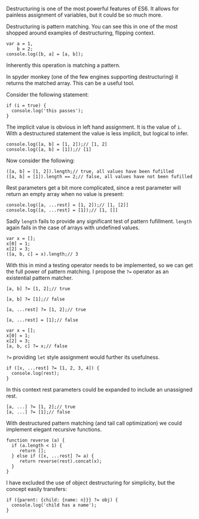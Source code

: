 Destructuring is one of the most powerful features of ES6. It allows for painless assignment of variables, but it could be so much more.

Destructuring is pattern matching. You can see this in one of the most shopped around examples of destructuring, flipping context.

```
var a = 1,
    b = 2;
console.log([b, a] = [a, b]);
```

Inherently this operation is matching a pattern.

In spyder monkey (one of the few engines supporting destructuring) it returns the matched array. This can be a useful tool.

Consider the following statement:

```
if (i = true) {
  console.log('this passes');
}
```

The implicit value is obvious in left hand assignment. It is the value of ```i```. With a destructured statement the value is less implicit, but logical to infer.

```
console.log([a, b] = [1, 2]);// [1, 2]
console.log([a, b] = [1]);// [1]
```

Now consider the following:

```
([a, b] = [1, 2]).length;// true, all values have been fufilled
([a, b] = [1]).length == 2;// false, all values have not been fufilled
```

Rest parameters get a bit more complicated, since a rest parameter will return an empty array when no value is present:

```
console.log([a, ...rest] = [1, 2]);// [1, [2]]
console.log([a, ...rest] = [1]);// [1, []]
```

Sadly ```length``` fails to provide any significant test of pattern fufillment. ```length``` again fails in the case of arrays with undefined values.

```
var x = [];
x[0] = 1;
x[2] = 3;
([a, b, c] = x).length;// 3
```

With this in mind a testing operator needs to be implemented, so we can get the full power of pattern matching. I propose the ```?=``` operator as an existential pattern matcher.

```
[a, b] ?= [1, 2];// true
```
```
[a, b] ?= [1];// false
```
```
[a, ...rest] ?= [1, 2];// true
```
```
[a, ...rest] = [1];// false
```
```
var x = [];
x[0] = 1;
x[2] = 3;
[a, b, c] ?= x;// false
```

```?=``` providing ```let``` style assignment would further its usefulness.

```
if ([x, ...rest] ?= [1, 2, 3, 4]) {
  console.log(rest);
}
```

In this context rest parameters could be expanded to include an unassigned rest.

```
[a, ...] ?= [1, 2];// true
[a, ...] ?= [1];// false
```

With destructured pattern matching (and tail call optimization) we could implement elegant recursive functions.

```
function reverse (a) {
  if (a.length < 1) {
     return [];
  } else if ([x, ...rest] ?= a) {
     return reverse(rest).concat(x);
  }
}
```

I have excluded the use of object destructuring for simplicity, but the concept easily transfers:

```
if ({parent: {child: {name: n}}} ?= obj) {
  console.log('child has a name');
}
```
